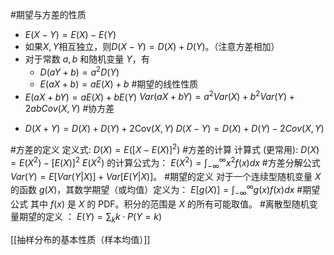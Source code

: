 #期望与方差的性质 
*   $E(X-Y) = E(X) - E(Y)$
*   如果$X, Y$相互独立，则$D(X-Y) = D(X) + D(Y)$。（注意方差相加） 
* 对于常数 $a, b$ 和随机变量 $Y$，有
	* $D(aY+b) = a^2 D(Y)$ 
	* $E(aX + b) = aE(X) + b$  #期望的线性性质  
* $E(aX+bY) = aE(X) + bE(Y)$
	$Var(aX+bY) = a^2Var(X) + b^2Var(Y) + 2abCov(X,Y)$
#协方差 
- $D(X+Y) = D(X) + D(Y) + 2\text{Cov}(X,Y)$ 
$D(X-Y) = D(X) + D(Y) - 2Cov(X,Y)$ 

#方差的定义 定义式: $D(X) = E([X - E(X)]^2)$ 
#方差的计算 计算式 (更常用): $D(X) = E(X^2) - [E(X)]^2$ 
	$E(X^2)$ 的计算公式为：
	    $E(X^2) = \int_{-\infty}^{\infty} x^2f(x)dx$ 
 #方差分解公式 $Var(Y) = E[Var(Y|X)] + Var[E(Y|X)]$。
#期望的定义 
	对于一个连续型随机变量 $X$ 的函数 $g(X)$，其数学期望（或均值）定义为：
    $E[g(X)] = \int_{-\infty}^{\infty} g(x)f(x)dx$   #期望公式 
    其中 $f(x)$ 是 $X$ 的 PDF。积分的范围是 $X$ 的所有可能取值。
	#离散型随机变量期望的定义 ： 
		$E(Y) = \sum_{k} k \cdot P(Y=k)$

[[抽样分布的基本性质（样本均值）]]